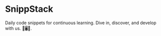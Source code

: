 # SnippStack
Daily code snippets for continuous learning. Dive in, discover, and develop with us. 📜🖥️🚀.
